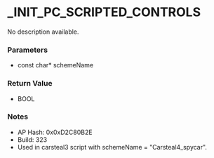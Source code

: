 # _INIT_PC_SCRIPTED_CONTROLS

No description available.

### Parameters
* const char* schemeName

### Return Value
* BOOL

### Notes
* AP Hash: 0x0xD2C80B2E
* Build: 323
* Used in carsteal3 script with schemeName = "Carsteal4_spycar".

